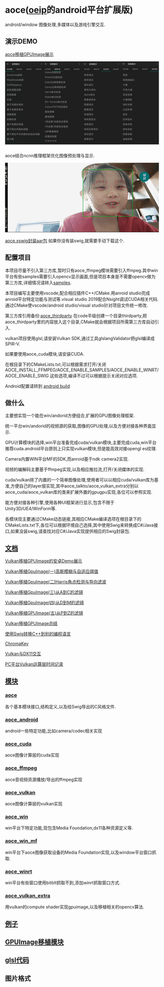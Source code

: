 # aoce([oeip](https://github.com/xxxzhou/oeip)的android平台扩展版)

android/window 图像处理,多媒体以及游戏引擎交互.

## 演示DEMO

[aoce移植GPUImage展示](https://github.com/xxxzhou/aoce_thirdparty/blob/main/aoceswigtest-release.apk)

![avatar](assets/images/layers_demo.png "滤镜目录")

aoce结合ncnn推理框架优化图像预处理与显示.

![avatar](https://github.com/xxxzhou/aoce_thirdparty/blob/main/ncnnfkmin.gif)

[aoce.xswig封装aar包](https://github.com/xxxzhou/aoce_thirdparty/blob/main/aoce-release.aar) 如果你没有装swig,就需要手动下载这个.

## 配置项目

本项目尽量不引入第三方库,暂时只有aoce_ffmpeg模块需要引入ffmpeg.其中win平台有些samples需要引入opencv显示画面,但是项目本身是不需要opencv做为第三方库,详细情况请转入[samples](samples/README.md).

本项目编写主要使用vscode,配合相应插件C++/CMake.用anroid studio完成anroid平台特定功能与测试等.visual studio 2019配合Nsight调试CUDA相关代码.通过CMake使vscode/android studio/visual studio针对项目文件统一修改.

第三方库引用备份:[aoce_thirdparty](https://github.com/xxxzhou/aoce_thirdparty)
在code平级创建一个目录thirdparty,把aoce_thirdparty里的内容放入这个目录,CMake就会根据项目所需第三方库自动引入.

vulkan项目使用glsl,请安装Vulkan SDK,通过工具glslangValidator把glsl编译成SPIR-V.

如果要使用aoce_cuda模块,请安装CUDA.

在根目录下的CMakeLists.txt,可以根据需求打开/关闭AOCE_INSTALL_FFMPEG/AOCE_ENABLE_SAMPLES/AOCE_ENABLE_WINRT/AOCE_ENABLE_SWIG 这些选项,编译不过可以根据提示关闭对应选项.

Android配置请转到 [android build](android/README.md)

## 做什么

主要想实现一个能在win/andorid方便组合,扩展的GPU图像处理框架.

统一平台win/andorid的视频源的获取,图像的GPU处理,以及方便对接各种界面显示.

GPU计算模块的选择,win平台准备完成cuda/vulkan模块,主要完成cuda,win平台推荐cuda.android平台原则上只实现vulkan模块,但是能高效对接opengl es纹理.

Camera内置WIN平台MF的SDK,而anroid基于ndk camera2实现.

视频的编解码主要基于ffmpeg实现,以及相应推拉流,打开/关闭媒体的实现.

cuda/vulkan除了内置的一个简单图像处理,使用者可以以相应cuda/vulkan库为基准,方便自己的layer层实现,其中aoce_talkto/aoce_vulkan_extra分别以aoce_cuda/aoce_vulkan库的类来扩展外置的gpugpu实现,各位可以参照实现.

能方便对接各种引擎,使用各种UI框架进行显示,包含不限于Unity3D/UE4/WinForm等.

各模块现主要通过CMake动态链接,其相应CMake编译选项在根目录下的CMakeLists.txt下,各位可以根据环境自己选择,其中使用Swig来转换成C#/Java接口,如果没装swig,请查找对应C#/Java实现提供相应的Swig封装包.

## [文档](doc)

[Vulkan移植GPUImage的安卓Demo展示](Vulkan移植GPUImage的安卓Demo展示.md)

[Vulkan移植GpuImage(一)高斯模糊与自适应阈值](doc/Vulkan移植GpuImage1.md)

[Vulkan移植GpuImage(二)Harris角点检测与导向滤波](doc/Vulkan移植GpuImage2.md)

[Vulkan移植GpuImage(三)从A到C的滤镜](doc/Vulkan移植GpuImage3.md)

[Vulkan移植GpuImage(四)从D到M的滤镜](doc/Vulkan移植GpuImage4.md)

[Vulkan移植GPUImage(五)从P到Z的滤镜](doc/Vulkan移植GpuImage5.md)

[Vulkan移植GPUImage总结](doc/GPUImage移植总结.md)

[使用Swig转换C++到别的编程语言](doc/使用Swig转换成别的语言.md)

[ChromaKey](doc/ChromaKey.md)

[Vulkan与DX11交互](doc/Vulkan与DX11交互.md)

[PC平台Vulkan运算层时间记录](doc/PC平台Vulkan运算层时间记录.md)

## [模块](code)

### [aoce](code/aoce)

各个基本模块接口,结构定义,以及给Swig导出的C风格文件.

### [aoce_android](code/aoce_android)

android一些特定功能,比如camera/codec相关实现

### [aoce_cuda](code/aoce_cuda)

aoce图像计算层的cuda实现

### [aoce_ffmpeg](code/aoce_ffmpeg)

aoce音视频资源播放/导出的ffmpeg实现

### [aoce_vulkan](code/aoce_vulkan)

aoce图像计算层的vulkan实现

### [aoce_win](code/aoce_win)

win平台下特定功能,现包含Media Foundation,dx11各种资源定义等.

### [aoce_win_mf](code/aoce_win_mf)

win平台下aoce图像获取设备的Media Foundation实现,以及window平台窗口抓取.

### [aoce_winrt](code/aoce_winrt)

win平台有些窗口使用bitblt抓取不到,添加winrt抓取窗口方式.

### [aoce_vulkan_extra](code/aoce_vulkan_extra)

用vulkan的compute shader实现gpuimage,以及移植相关的opencv算法.

## [例子](samples)

## [GPUImage移植模块](code/aoce_vulkan_extra)

## [glsl代码](glsl)

## 图片格式
